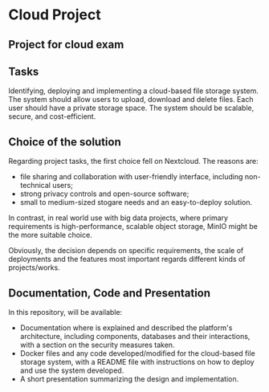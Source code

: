 # Cloud Project
## Project for cloud exam

##  Tasks
Identifying, deploying and implementing a cloud-based file storage system. The system should allow users to upload, download and delete files. Each user should have a private storage space. The system should be scalable, secure, and cost-efficient.

## Choice of the solution

Regarding project tasks, the first choice fell on Nextcloud. The reasons are:

- file sharing and collaboration with user-friendly interface, including non-technical users;
- strong privacy controls and open-source software;
- small to medium-sized stogare needs and an easy-to-deploy solution.

In contrast, in real world use with big data projects, where primary requirements is high-performance, scalable object storage, MinIO might be the more suitable choice. 

Obviously, the decision depends on specific requirements, the scale of deployments and the features most important regards different kinds of projects/works.

## Documentation, Code and Presentation

In this repository, will be available: 

- Documentation where is explained and described the platform's architecture, including components, databases and their interactions, with a section on the security measures taken.
- Docker files and any code developed/modified for the cloud-based file storage system, with a README file with instructions on how to deploy and use the system developed.
- A short presentation summarizing the design and implementation.







